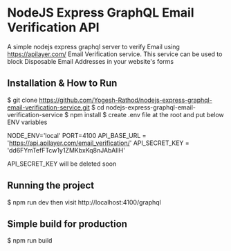 # NodeJS Express GraphQL Email Verification API

A simple nodejs express graphql server to verify Email using https://apilayer.com/ Email Verification service.
This service can be used to block Disposable Email Addresses in your website's forms

## Installation & How to Run

$ git clone https://github.com/Yogesh-Rathod/nodejs-express-graphql-email-verification-service.git
$ cd nodejs-express-graphql-email-verification-service
$ npm install
$ create .env file at the root and put below ENV variables

NODE_ENV='local'
PORT=4100
API_BASE_URL = 'https://api.apilayer.com/email_verification/'
API_SECRET_KEY = 'dd6FYmTefFTcw1y1ZMKbxKq8nJAbAIlH'

API_SECRET_KEY will be deleted soon

## Running the project

$ npm run dev
then visit http://localhost:4100/graphql

## Simple build for production

$ npm run build
